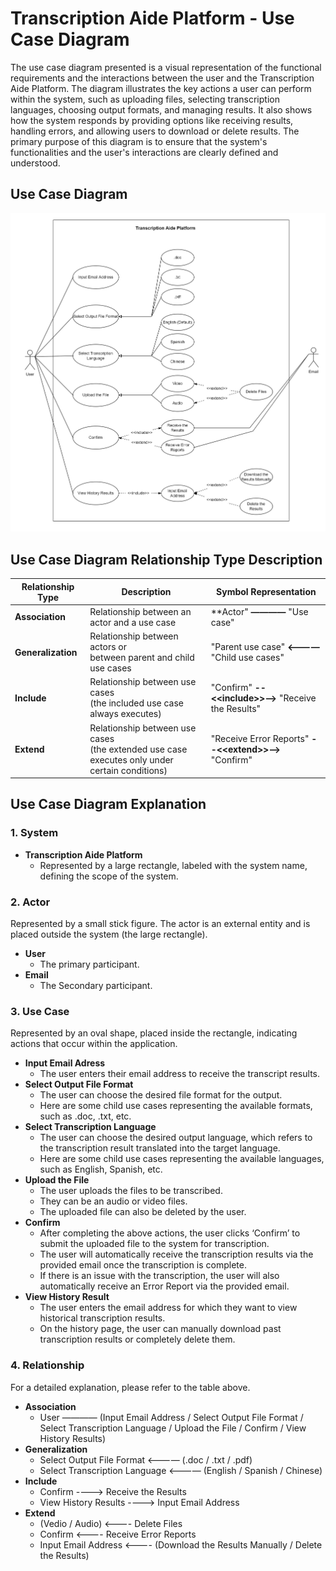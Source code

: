 # Transcription Aide Platform - Use Case Diagram

The use case diagram presented is a visual representation of the functional requirements and the interactions between the user and the Transcription Aide Platform. The diagram illustrates the key actions a user can perform within the system, such as uploading files, selecting transcription languages, choosing output formats, and managing results. It also shows how the system responds by providing options like receiving results, handling errors, and allowing users to download or delete results. The primary purpose of this diagram is to ensure that the system's functionalities and the user's interactions are clearly defined and understood.

## Use Case Diagram

![Use Case Diagram](../imgs/Architecture%20diagram/Use_Case_Diagram.png)

## Use Case Diagram Relationship Type Description

| **Relationship Type** | **Description** | **Symbol Representation**                    |
|------------------------|----------------------------|-------------------------------------------------------------------------------------------------------|
| **Association** | Relationship between an actor and a use case                      | **Actor" **————** "Use case"       |
| **Generalization** | Relationship between actors or<br>between parent and child use cases                  |       "Parent use case" **<————** "Child use cases"  |
| **Include** | Relationship between use cases<br>(the included use case always executes)  | "Confirm" **--<<<include>include>>-->** "Receive the Results"  |
| **Extend** | Relationship between use cases<br>(the extended use case executes only under certain conditions)       | "Receive Error Reports" **--<<<extend>extend>>-->** "Confirm"  |

## Use Case Diagram Explanation

### 1. System
- **Transcription Aide Platform**
  - Represented by a large rectangle, labeled with the system name, defining the scope of the system.

### 2. Actor
Represented by a small stick figure. 
The actor is an external entity and is placed outside the system (the large rectangle).
- **User**
  - The primary participant.
- **Email**
  - The Secondary participant.
 
### 3. Use Case
Represented by an oval shape, placed inside the rectangle, indicating actions that occur within the application.
- **Input Email Adress**
  - The user enters their email address to receive the transcript results.
- **Select Output File Format**
  - The user can choose the desired file format for the output.
  - Here are some child use cases representing the available formats, such as .doc, .txt, etc.
- **Select Transcription Language**
  - The user can choose the desired output language, which refers to the transcription result translated into the target language.
  - Here are some child use cases representing the available languages, such as English, Spanish, etc.
- **Upload the File**
  - The user uploads the files to be transcribed.
  - They can be an audio or video files.
  - The uploaded file can also be deleted by the user.
- **Confirm**
  - After completing the above actions, the user clicks ‘Confirm’ to submit the uploaded file to the system for transcription.
  - The user will automatically receive the transcription results via the provided email once the transcription is complete.
  - If there is an issue with the transcription, the user will also automatically receive an Error Report via the provided email.
- **View History Result**
  - The user enters the email address for which they want to view historical transcription results.
  - On the history page, the user can manually download past transcription results or completely delete them.

### 4. Relationship
For a detailed explanation, please refer to the table above.
- **Association**
  - User ———— (Input Email Address / Select Output File Format / Select Transcription Language / Upload the File / Confirm / View History Results)
- **Generalization**
  - Select Output File Format <———— (.doc / .txt / .pdf)
  - Select Transcription Language <———— (English / Spanish / Chinese)
- **Include**
  - Confirm ----> Receive the Results
  - View History Results ----> Input Email Address
- **Extend**
  - (Vedio / Audio) <---- Delete Files
  - Confirm <---- Receive Error Reports
  - Input Email Address <---- (Download the Results Manually / Delete the Results)
